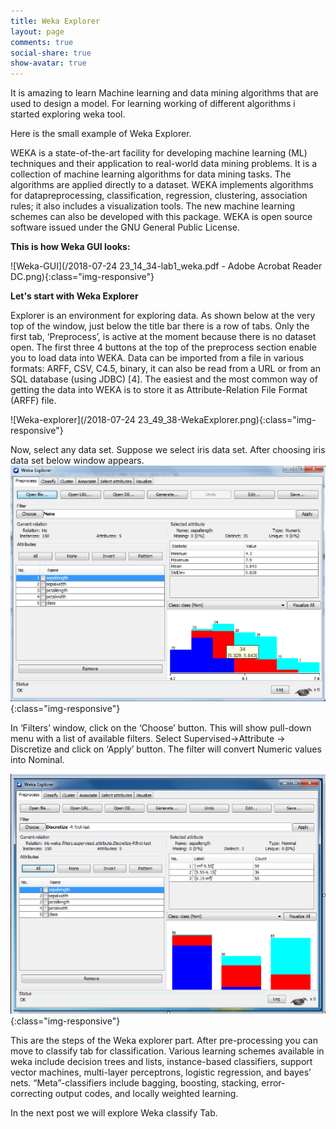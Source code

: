 ```yaml
---
title: Weka Explorer
layout: page
comments: true
social-share: true
show-avatar: true
---
```


It is amazing to learn Machine learning and data mining algorithms that are used to design a model. For learning working of different algorithms i started exploring weka tool.

Here is the small example of Weka Explorer.

WEKA is a state-of-the-art facility for developing machine learning (ML) techniques and their application to real-world data
mining problems. It is a collection of machine learning algorithms for data mining tasks. The algorithms are applied directly to a dataset. WEKA implements algorithms for datapreprocessing, classification, regression, clustering, association rules; it also includes a visualization tools. The new machine learning schemes can also be developed with this package. WEKA is open source software issued under the GNU General Public License.

**This is how Weka GUI looks:**

![Weka-GUI](/2018-07-24 23_14_34-lab1_weka.pdf - Adobe Acrobat Reader DC.png){:class="img-responsive"}

**Let's start with Weka Explorer**

Explorer is an environment for exploring data. As shown below at the very top of the window, just below the title bar there is a row of tabs. Only the first tab, ‘Preprocess’, is active at the moment because there is no dataset open. The first three 4 buttons at the top of the preprocess section enable you to load data into WEKA. Data can be imported from a file in various formats: ARFF, CSV, C4.5, binary, it can also be read from a
URL or from an SQL database (using JDBC) [4]. The easiest and the most common way of getting the data into WEKA is to store it as Attribute-Relation File Format (ARFF) file.

![Weka-explorer](/2018-07-24 23_49_38-WekaExplorer.png){:class="img-responsive"}

Now, select any data set. Suppose we select iris data set. After choosing iris data set below window appears.
![Weka-dataset](/1.png){:class="img-responsive"}

In ‘Filters’ window, click on the ‘Choose’ button. This will show pull-down menu with a list of available filters. Select Supervised->Attribute -> Discretize and click on ‘Apply’ button. The filter will convert Numeric values into Nominal.

![Weka-explorer](/weka_filter.png){:class="img-responsive"}

This are the steps of the Weka explorer part. After pre-processing you can move to classify tab for classification.  Various learning schemes available in weka include decision trees and lists, instance-based classifiers, support vector machines, multi-layer perceptrons, logistic regression, and bayes’ nets. “Meta”-classifiers include bagging, boosting, stacking, error-correcting output codes, and locally weighted learning. 

In the next post we will explore Weka classify Tab.